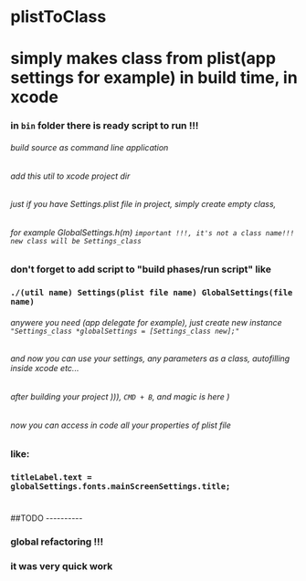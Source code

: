 # plistToClass
# simply makes class from plist(app settings for example) in build time, in xcode

### in `bin` folder there is ready script to run !!!

###### build source as command line application
###### add this util to xcode project dir

###### just if you have Settings.plist file in project, simply create empty class,
###### for example GlobalSettings.h(m) `important !!!, it's not a class name!!! new class will be Settings_class`
### don't forget to add script to "build phases/run script" like 
### `./(util name) Settings(plist file name) GlobalSettings(file name)`
###### anywere you need (app delegate for example), just create new instance `"Settings_class *globalSettings = [Settings_class new];"`
###### and now you can use your settings, any parameters as a class, autofilling inside xcode etc...
###### after building your project ))), `CMD + B`, and magic is here )
###### now you can access in code all your properties of plist file 
### like:
### `titleLabel.text =  globalSettings.fonts.mainScreenSettings.title;`

#
#
#
##TODO ----------
### global refactoring !!! 
### it was very quick work
